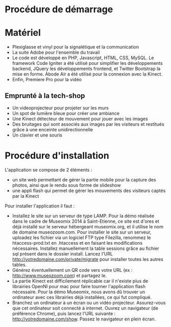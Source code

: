 Procédure de démarrage
==================

Matériel
==================

- Plexiglasse et vinyl pour la signalétique et la communication
- La suite Adobe pour l'ensemble du travail
- Le code est développé en PHP, Javascript, HTML, CSS, MySQL. Le framework Code Igniter a été utilisé pour simplifier les développements backend, JQuery les développements frontend, et Twitter Bootstrap la mise en forme. Abode Air a été utilisé pour la connexion avec la Kinect.
- Enfin, Premiere Pro pour la vidéo

## Emprunté à la tech-shop

- Un videoprojecteur pour projeter sur les murs
- Un spot de lumière bleue pour créer une ambiance
- Une Kinect détecteur de mouvement pour jouer avec les images
- Des bruitages qui sont associés aux images par les visiteurs et restitués grâce à une enceinte unidirectionnelle
- Un clavier et une souris


Procédure d'installation
==================

L'application se compose de 2 éléments :
- un site web permettant de gérer la partie mobile pour la capture des photos, ainsi que le rendu sous forme de slideshow
- une appli flash qui permet de gérer les mouvements des visiteurs captés par la Kinect

Pour installer l'application il faut :
- Installez le site sur un serveur de type LAMP. Pour la démo réalisée dans le cadre de Museomix 2014 à Saint-Etienne, ce site est d'ores et déjà installé sur le serveur hébergeant museomix.org, et il utilise le nom de domaine museozoom.com.
Pour installer le site sur un serveur, uploadez les fichier via un logiciel FTP type Filezilla, renommez le htaccess-prod.txt en .htaccess et en faisant les modifications nécessaires. Installez manuellement la table sessions grâce au fichier sql présent dans le dossier install. Lancez l'URL http://votredomaine.com/private/migrate pour installer toutes les autres tables.
- Générez éventuellement un QR code vers votre URL (ex : http://www.museozoom.com) et partagez le.
- La partie Kinect est difficilement réplicable car il n'existe plus de librairies OpenNI pour mac pour faire tourner l'application flash nécessaire. Pour la démo Museomix, nous avons dû trouver un ordinateur avec ces librairies déjà installées, ce qui fut compliqué.
- Branchez un ordinateur à un écran ou un vidéo projecteur. Assurez-vous que cet ordinateur soit connecté à internet. Ouvrez un navigateur (de préférence Chrome), puis lancez l'URL suivante : http://votredomaine.com/show. Passez le navigateur en plein écran.
